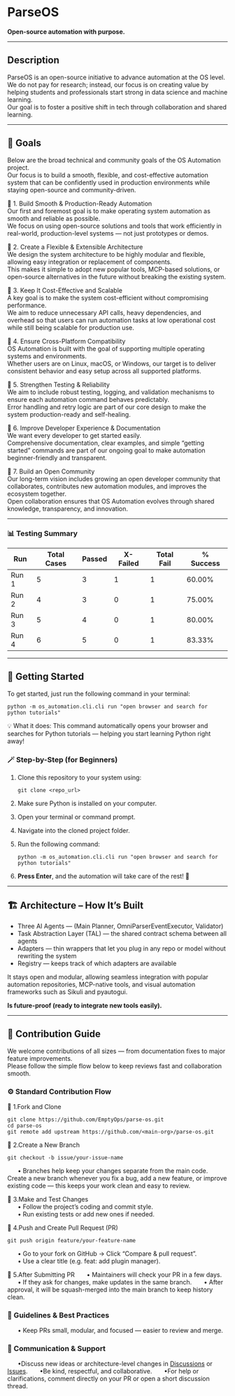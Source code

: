 # ParseOS  
**Open-source automation with purpose.**

---

## Description  
ParseOS is an open-source initiative to advance automation at the OS level.  
We do not pay for research; instead, our focus is on creating value by helping students and professionals start strong in data science and machine learning.  
Our goal is to foster a positive shift in tech through collaboration and shared learning.

---

## 🎯 Goals
Below are the broad technical and community goals of the OS Automation project.  
Our focus is to build a smooth, flexible, and cost-effective automation system that can be confidently used in production environments while staying open-source and community-driven.

🔹 1. Build Smooth & Production-Ready Automation  
Our first and foremost goal is to make operating system automation as smooth and reliable as possible.  
We focus on using open-source solutions and tools that work efficiently in real-world, production-level systems — not just prototypes or demos.

🔹 2. Create a Flexible & Extensible Architecture  
We design the system architecture to be highly modular and flexible, allowing easy integration or replacement of components.  
This makes it simple to adopt new popular tools, MCP-based solutions, or open-source alternatives in the future without breaking the existing system.

🔹 3. Keep It Cost-Effective and Scalable  
A key goal is to make the system cost-efficient without compromising performance.  
We aim to reduce unnecessary API calls, heavy dependencies, and overhead so that users can run automation tasks at low operational cost while still being scalable for production use.

🔹 4. Ensure Cross-Platform Compatibility  
OS Automation is built with the goal of supporting multiple operating systems and environments.  
Whether users are on Linux, macOS, or Windows, our target is to deliver consistent behavior and easy setup across all supported platforms.

🔹 5. Strengthen Testing & Reliability  
We aim to include robust testing, logging, and validation mechanisms to ensure each automation command behaves predictably.  
Error handling and retry logic are part of our core design to make the system production-ready and self-healing.

🔹 6. Improve Developer Experience & Documentation  
We want every developer to get started easily.  
Comprehensive documentation, clear examples, and simple “getting started” commands are part of our ongoing goal to make automation beginner-friendly and transparent.

🔹 7. Build an Open Community  
Our long-term vision includes growing an open developer community that collaborates, contributes new automation modules, and improves the ecosystem together.  
Open collaboration ensures that OS Automation evolves through shared knowledge, transparency, and innovation.

---

### 📊 Testing Summary  

| Run | Total Cases | Passed | X-Failed | Total Fail | % Success |
|-----|--------------|--------|-----------|-------------|------------|
| Run 1 | 5 | 3 | 1 | 1 | 60.00% |
| Run 2 | 4 | 3 | 0 | 1 | 75.00% |
| Run 3 | 5 | 4 | 0 | 1 | 80.00% |
| Run 4 | 6 | 5 | 0 | 1 | 83.33% |

---

## 🚀 Getting Started

To get started, just run the following command in your terminal:

```
python -m os_automation.cli.cli run "open browser and search for python tutorials"
```

💡 What it does:
This command automatically opens your browser and searches for Python tutorials — helping you start learning Python right away!


### 🪄 Step-by-Step (for Beginners)

1. Clone this repository to your system using:
   ```
   git clone <repo_url>
   ```
2. Make sure Python is installed on your computer.

3. Open your terminal or command prompt.

4. Navigate into the cloned project folder.

5. Run the following command:
   ```
   python -m os_automation.cli.cli run "open browser and search for python tutorials"
   ```
6. **Press Enter**, and the automation will take care of the rest! 🎉

---

## 🏗️ Architecture – How It’s Built

- Three AI Agents — (Main Planner, OmniParserEventExecutor, Validator)  
- Task Abstraction Layer (TAL) — the shared contract schema between all agents  
- Adapters — thin wrappers that let you plug in any repo or model without rewriting the system  
- Registry — keeps track of which adapters are available  

It stays open and modular, allowing seamless integration with popular automation repositories, MCP-native tools, and visual automation frameworks such as Sikuli and pyautogui.

**Is future-proof (ready to integrate new tools easily).**

---

## 🧩 Contribution Guide  
We welcome contributions of all sizes — from documentation fixes to major feature improvements.  
Please follow the simple flow below to keep reviews fast and collaboration smooth.

### ⚙️ Standard Contribution Flow  

🔹 1.Fork and Clone  

	git clone https://github.com/EmptyOps/parse-os.git  
	cd parse-os  
	git remote add upstream https://github.com/<main-org>/parse-os.git   

🔹 2.Create a New Branch  

	git checkout -b issue/your-issue-name  

&nbsp;&nbsp;&nbsp;&nbsp;&nbsp;&nbsp;• Branches help keep your changes separate from the main code.  
Create a new branch whenever you fix a bug, add a new feature, or improve existing code — this keeps your work clean and easy to review.

🔹 3.Make and Test Changes  
&nbsp;&nbsp;&nbsp;&nbsp;&nbsp;&nbsp;• Follow the project’s coding and commit style.  
&nbsp;&nbsp;&nbsp;&nbsp;&nbsp;&nbsp;• Run existing tests or add new ones if needed.

🔹 4.Push and Create Pull Request (PR)  

	git push origin feature/your-feature-name  

&nbsp;&nbsp;&nbsp;&nbsp;&nbsp;&nbsp;• Go to your fork on GitHub → Click “Compare & pull request”.  
&nbsp;&nbsp;&nbsp;&nbsp;&nbsp;&nbsp;• Use a clear title (e.g. feat: add plugin manager).

🔹 5.After Submitting PR
&nbsp;&nbsp;&nbsp;&nbsp;&nbsp;&nbsp;• Maintainers will check your PR in a few days.
&nbsp;&nbsp;&nbsp;&nbsp;&nbsp;&nbsp;• If they ask for changes, make updates in the same branch.
&nbsp;&nbsp;&nbsp;&nbsp;&nbsp;&nbsp;• After approval, it will be squash-merged into the main branch to keep history clean.

### 🧠 Guidelines & Best Practices
&nbsp;&nbsp;&nbsp;&nbsp;&nbsp;&nbsp;• Keep PRs small, modular, and focused — easier to review and merge.

### 💬 Communication & Support
&nbsp;&nbsp;&nbsp;&nbsp;&nbsp;&nbsp;•Discuss new ideas or architecture-level changes in [Discussions](https://www.reddit.com/r/ParseOS/) or [Issues](https://github.com/EmptyOps/parse-os/issues).
&nbsp;&nbsp;&nbsp;&nbsp;&nbsp;&nbsp;•Be kind, respectful, and collaborative.
&nbsp;&nbsp;&nbsp;&nbsp;&nbsp;&nbsp;•For help or clarifications, comment directly on your PR or open a short discussion thread.